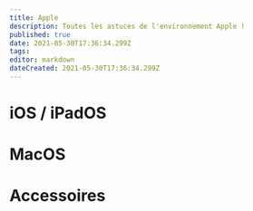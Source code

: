 ```yaml
---
title: Apple
description: Toutes les astuces de l'environnement Apple !
published: true
date: 2021-05-30T17:36:34.299Z
tags: 
editor: markdown
dateCreated: 2021-05-30T17:36:34.299Z
---
```


# iOS / iPadOS

# MacOS

# Accessoires